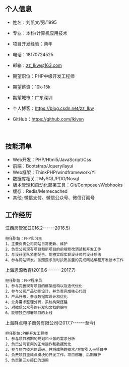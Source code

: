 ## 个人信息

- 姓名：刘凯文/男/1995
- 专业：本科/计算机应用技术
- 项目开发经验：两年
- 电话：18170724525
- 邮箱：zz_lkw@163.com
- 期望职位：PHP中级开发工程师
- 期望薪资：10k-15k
- 期望城市：广东深圳
- 个人博客：https://blog.csdn.net/zz_lkw
- GitHub：https://github.com/lkiven

  ​

## 技能清单

- Web开发：PHP/Html5/JavaScript/Css
- 前端：Bootstrap/Jquery/layui
- Web框架：ThinkPHP/windframework/Yii
- 数据库相关：MySQL/PDO/Nosql
- 版本管理和自动化部署工具：Git/Composer/Webhooks
- 缓存：Redis/Memecached
- 其他: 微信支付、微信公众号、微信订阅号
## 工作经历
江西房管家(2016.2------2016.5)

    担任职位：PHP实习生
    1、主要负责公司网站日常更新、维护
    2、负责公司现有项目和新项目的前端修改调试和开发工作
    3、与设计团队紧密配合，能够实现实现设计师的设计想法
    4、参与网站研发，按照要求按时按质按量的完成网站编程开发技术工作

上海思源教育(2016.6-------2017.7)

    担任职位：PHP程序员
    1、参与完善现有项目的框架结构以及迭代优化
    2、参与公司产品功能设计，并负责完成核心代码
    3、产品升级，参与数据库设计和优化
    4、业务需求整理分析，系统构架搭建
    5、对微信公众号的开发和文档的编写
    6、能够独立部署项目的上线

上海群点电子商务有限公司(2017.7------至今)

    担任职位:PHP开发工程师
    1、参与项目初期的规划和业务的需求分析
    2、负责公司官网的正常运作和数据优化
    3、参与热门技术的调研，并将成熟的技术/方案引入带项目中
    4、负责项目重难点模块的开发工作，项目部署、后期维护
    5、负责第三方接口的运用



